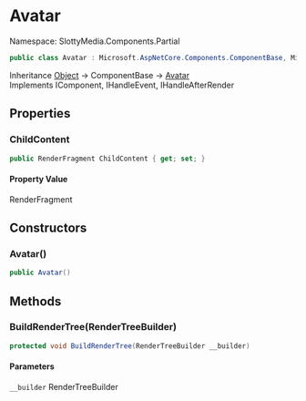 # Avatar

Namespace: SlottyMedia.Components.Partial

```csharp
public class Avatar : Microsoft.AspNetCore.Components.ComponentBase, Microsoft.AspNetCore.Components.IComponent, Microsoft.AspNetCore.Components.IHandleEvent, Microsoft.AspNetCore.Components.IHandleAfterRender
```

Inheritance [Object](https://docs.microsoft.com/en-us/dotnet/api/system.object) → ComponentBase → [Avatar](./slottymedia.components.partial.avatar.md)<br>
Implements IComponent, IHandleEvent, IHandleAfterRender

## Properties

### **ChildContent**

```csharp
public RenderFragment ChildContent { get; set; }
```

#### Property Value

RenderFragment<br>

## Constructors

### **Avatar()**

```csharp
public Avatar()
```

## Methods

### **BuildRenderTree(RenderTreeBuilder)**

```csharp
protected void BuildRenderTree(RenderTreeBuilder __builder)
```

#### Parameters

`__builder` RenderTreeBuilder<br>
